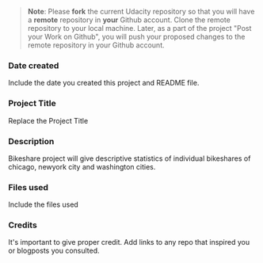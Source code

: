 >**Note**: Please **fork** the current Udacity repository so that you will have a **remote** repository in **your** Github account. Clone the remote repository to your local machine. Later, as a part of the project "Post your Work on Github", you will push your proposed changes to the remote repository in your Github account.

### Date created
Include the date you created this project and README file.

### Project Title
Replace the Project Title

### Description
Bikeshare project will give descriptive statistics of individual bikeshares of chicago, newyork city and washington cities.

### Files used
Include the files used

### Credits
It's important to give proper credit. Add links to any repo that inspired you or blogposts you consulted.


